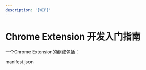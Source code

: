 ```yaml
---
description: '[WIP]'
---
```


# Chrome Extension 开发入门指南

一个Chrome Extension的组成包括：

manifest.json&#x20;



